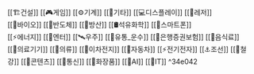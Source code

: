[[🏗️건설]]     [[🎮게임]]     [[⚙️기계]]     [[🎸기타]]     [[💻디스플레이]]     [[🎰레저]]     
[[🦠바이오]]     [[🔌반도체]]     [[🔫방산]]     [[🛢️석유화학]]     [[📱스마트폰]]     
[[⚡에너지]]     [[💃엔터]]     [[🛰️우주]]     [[🚚유통_운수]]     [[🏦은행증권보험]]     [[🍜음식료]]     
[[💉의료기기]]     [[👚의류]]     [[🔋이차전지]]     [[🚗자동차]]     [[⚡전기전자]] 
[[⚓조선]]     [[🔩철강]]     [[📰콘텐츠]]     [[📡통신]]     [[💋화장품]]     [[🤖AI]]     [[📶IT]] ^34e042
